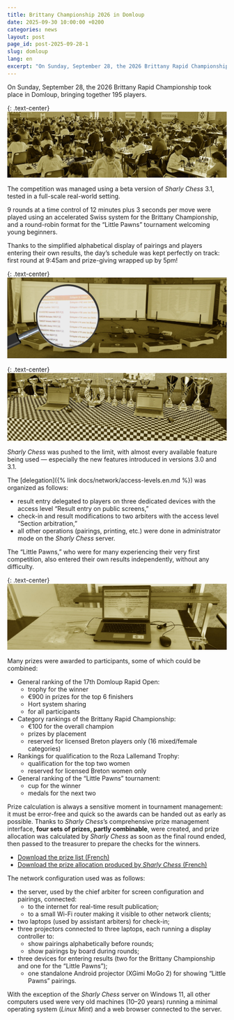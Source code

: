 ```yaml
---
title: Brittany Championship 2026 in Domloup
date: 2025-09-30 10:00:00 +0200
categories: news
layout: post
page_id: post-2025-09-28-1
slug: domloup
lang: en
excerpt: "On Sunday, September 28, the 2026 Brittany Rapid Championship took place in Domloup, bringing together 195 players."
---
```


On Sunday, September 28, the 2026 Brittany Rapid Championship took place in Domloup, bringing together 195 players.

{: .text-center}
![Brittany Rapid Championship 2026, September 28, 2025 in Domloup](/assets/images/20250928-domloup/20250928-domloup-1.jpg)

The competition was managed using a beta version of _Sharly Chess_ 3.1, tested in a full-scale real-world setting.

9 rounds at a time control of 12 minutes plus 3 seconds per move were played using an accelerated Swiss system for the Brittany Championship,
and a round-robin format for the “Little Pawns” tournament welcoming young beginners.

Thanks to the simplified alphabetical display of pairings and players entering their own results, the day’s schedule was kept perfectly on track:
first round at 9:45am and prize-giving wrapped up by 5pm!

{: .text-center}
![Simplified alphabetical pairing display](/assets/images/20250928-domloup/20250928-domloup-2.jpg)

{: .text-center}
![Players entering their own results](/assets/images/20250928-domloup/20250928-domloup-3.jpg)

_Sharly Chess_ was pushed to the limit, with almost every available feature being used — especially the new features introduced in versions 3.0 and 3.1.

The [delegation]({% link docs/network/access-levels.en.md %}) was organized as follows:
- result entry delegated to players on three dedicated devices with the access level “Result entry on public screens,”
- check-in and result modifications to two arbiters with the access level “Section arbitration,”
- all other operations (pairings, printing, etc.) were done in administrator mode on the _Sharly Chess_ server.

The “Little Pawns,” who were for many experiencing their very first competition, also entered their own results independently, without any difficulty.

{: .text-center}
![“Little Pawns” entering their own results](/assets/images/20250928-domloup/20250928-domloup-4.jpg)

Many prizes were awarded to participants, some of which could be combined:
- General ranking of the 17th Domloup Rapid Open:
  - trophy for the winner
  - €900 in prizes for the top 6 finishers
  - Hort system sharing
  - for all participants
- Category rankings of the Brittany Rapid Championship:
  - €100 for the overall champion
  - prizes by placement
  - reserved for licensed Breton players only (16 mixed/female categories)
- Rankings for qualification to the Roza Lallemand Trophy:
  - qualification for the top two women
  - reserved for licensed Breton women only
- General ranking of the “Little Pawns” tournament:
  - cup for the winner
  - medals for the next two

Prize calculation is always a sensitive moment in tournament management: it must be error-free and quick so the awards can be handed out as early as possible.
Thanks to _Sharly Chess_’s comprehensive prize management interface, **four sets of prizes, partly combinable**, were created, and prize allocation was calculated by _Sharly Chess_ as soon as the final round ended, then passed to the treasurer to prepare the checks for the winners.
- [Download the prize list (French)](/assets/images/20250928-domloup/20250928-domloup-prizes-1-fr.pdf)
- [Download the prize allocation produced by _Sharly Chess_ (French)](/assets/images/20250928-domloup/20250928-domloup-prizes-2-fr.pdf)

The network configuration used was as follows:
- the server, used by the chief arbiter for screen configuration and pairings, connected:
  - to the internet for real-time result publication;
  - to a small Wi-Fi router making it visible to other network clients;
- two laptops (used by assistant arbiters) for check-in;
- three projectors connected to three laptops, each running a display controller to:
  - show pairings alphabetically before rounds;
  - show pairings by board during rounds;
- three devices for entering results (two for the Brittany Championship and one for the “Little Pawns”);
  - one standalone Android projector (XGimi MoGo 2) for showing “Little Pawns” pairings.

With the exception of the _Sharly Chess_ server on Windows 11, all other computers used were very old machines (10–20 years) running a minimal operating system (_Linux Mint_) and a web browser connected to the server.
